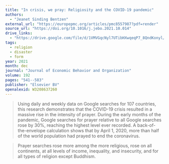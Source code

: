 ```yaml
---
title: "In crisis, we pray: Religiosity and the COVID-19 pandemic"
authors:
  - "Jeanet Sinding Bentzen"
external_url: "https://europepmc.org/articles/pmc8557987?pdf=render"
source_url: "https://doi.org/10.1016/j.jebo.2021.10.014"
drive_links:
  - "https://drive.google.com/file/d/1VMVGqcNyl7UTibHXwqeqP7_8QndKonyl/view?usp=drivesdk"
tags:
  - religion
  - disaster
  - form
year: 2021
month: dec
journal: "Journal of Economic Behavior and Organization"
volume: 192
pages: "541--583"
publisher: "Elsevier BV"
openalexid: W3208637260
---
```


> Using daily and weekly data on Google searches for 107 countries, this research demonstrates that the COVID-19 crisis resulted in a massive rise in the intensity of prayer.
> During the early months of the pandemic, Google searches for prayer relative to all Google searches rose by 30%, reaching the highest level ever recorded.
> A back-of-the-envelope calculation shows that by April 1, 2020, more than half of the world population had prayed to end the coronavirus.

> Prayer searches rose more among the more religious, rose on all continents, at all levels of income, inequality, and insecurity, and for all types of religion except Buddhism.


